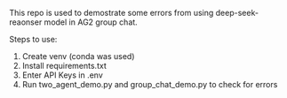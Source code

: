 This repo is used to demostrate some errors from using deep-seek-reaonser model in AG2 group chat.

Steps to use:

1. Create venv (conda was used)
2. Install requirements.txt
3. Enter API Keys in .env
4. Run two_agent_demo.py and group_chat_demo.py to check for errors
